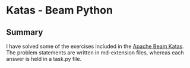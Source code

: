 # Katas - Beam Python

## Summary

I have solved some of the exercises included in the [Apache Beam Katas](https://beam.apache.org/blog/beam-kata-release/). The problem statements are written in md-extension files, whereas each answer is held in a task.py file.
